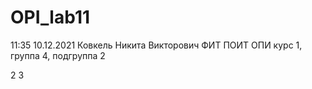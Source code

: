 # OPI_lab11
11:35 10.12.2021
Ковкель
Никита 
Викторович
ФИТ
ПОИТ
ОПИ
курс 1, группа 4, подгруппа 2

2
3

